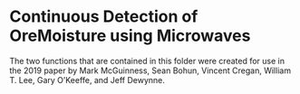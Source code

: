 # Continuous Detection of OreMoisture using Microwaves
The two functions that are contained in this folder were created for use in the 2019 paper by Mark McGuinness, Sean Bohun, Vincent Cregan, William T. Lee, Gary O’Keeffe, and Jeff Dewynne.
